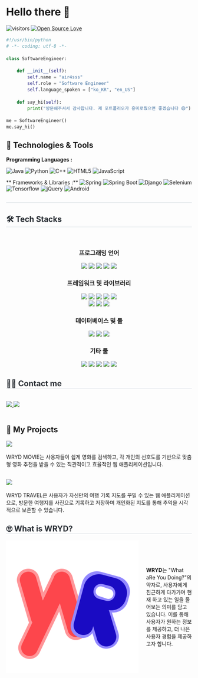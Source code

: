 # Hello there 👋

![visitors](https://visitor-badge.laobi.icu/badge?page_id=air4sss.air4sss)
[![Open Source Love](https://badges.frapsoft.com/os/v1/open-source.svg?v=102)](https://github.com/ellerbrock/open-source-badge/)

```python
#!/usr/bin/python
# -*- coding: utf-8 -*-

class SoftwareEngineer:

    def __init__(self):
        self.name = "air4sss"
        self.role = "Software Engineer"
        self.language_spoken = ["ko_KR", "en_US"]

    def say_hi(self):
        print("방문해주셔서 감사합니다. 제 포트폴리오가 흥미로웠으면 좋겠습니다 😄")

me = SoftwareEngineer()
me.say_hi()
```

## 🔧 Technologies & Tools

**Programming Languages :**

![Java](https://img.shields.io/badge/Code-Java-informational?style=flat&logo=java&logoColor=white&color=6aa6f8)
![Python](https://img.shields.io/badge/Code-Python-informational?style=flat&logo=python&logoColor=white&color=6aa6f8)
![C++](https://img.shields.io/badge/Code-C++-informational?style=flat&logo=C++&logoColor=white&color=6aa6f8)
![HTML5](https://img.shields.io/badge/Code-HTML5-informational?style=flat&logo=HTML5&logoColor=white&color=6aa6f8)
![JavaScript](https://img.shields.io/badge/Code-Javascript-informational?style=flat&logo=Javascript&logoColor=white&color=6aa6f8)

** Frameworks & Libraries :**
![Spring](https://img.shields.io/badge/Spring-6DB33F?style=for-the-badge&logo=Spring&logoColor=white)
![Spring Boot](https://img.shields.io/badge/Spring%20Boot-6DB33F?style=for-the-badge&logo=Spring%20Boot&logoColor=white)
![Django](https://img.shields.io/badge/Django-092E20?style=for-the-badge&logo=Django&logoColor=white)
![Selenium](https://img.shields.io/badge/Selenium-43B02A?style=for-the-badge&logo=Selenium&logoColor=white)
![Tensorflow](https://img.shields.io/badge/Tensorflow-FF6F00?style=for-the-badge&logo=Tensorflow&logoColor=white)
![jQuery](https://img.shields.io/badge/jQuery-0769AD?style=for-the-badge&logo=jQuery&logoColor=white)
![Android](https://img.shields.io/badge/Android-3DDC84?style=for-the-badge&logo=Android&logoColor=white)


<div align= "left"> 
    <h2 style="border-bottom: 1px solid #d8dee4; color: #282d33;">  </h2>  
    <div style="font-weight: 700; font-size: 15px; text-align: center; color: #282d33;">  </div> 
    </div>
    <div align= "left">
    <h2 style="border-bottom: 1px solid #d8dee4; color: #282d33;"> 🛠️ Tech Stacks </h2> <br> 
<div style="margin: 0 auto; text-align: center;" align="left"> 

  ### 프로그래밍 언어
  <img src="https://img.shields.io/badge/Python-3776AB?style=for-the-badge&logo=Python&logoColor=white">
  <img src="https://img.shields.io/badge/Java-007396?style=for-the-badge&logo=Java&logoColor=white">
  <img src="https://img.shields.io/badge/C++-00599C?style=for-the-badge&logo=C%2B%2B&logoColor=white">
  <img src="https://img.shields.io/badge/HTML5-E34F26?style=for-the-badge&logo=HTML5&logoColor=white">
  <img src="https://img.shields.io/badge/Javascript-F7DF1E?style=for-the-badge&logo=Javascript&logoColor=white">

  ### 프레임워크 및 라이브러리
  <img src="https://img.shields.io/badge/Spring-6DB33F?style=for-the-badge&logo=Spring&logoColor=white">
  <img src="https://img.shields.io/badge/Spring Boot-6DB33F?style=for-the-badge&logo=Spring Boot&logoColor=white">
  <img src="https://img.shields.io/badge/Django-092E20?style=for-the-badge&logo=Django&logoColor=white">
  <img src="https://img.shields.io/badge/Selenium-43B02A?style=for-the-badge&logo=Selenium&logoColor=white">
  <img src="https://img.shields.io/badge/Tensorflow-FF6F00?style=for-the-badge&logo=Tensorflow&logoColor=white"><br>
  <img src="https://img.shields.io/badge/Node.js-339933?style=for-the-badge&logo=Node.js&logoColor=white">
  <img src="https://img.shields.io/badge/jQuery-0769AD?style=for-the-badge&logo=jQuery&logoColor=white">
  <img src="https://img.shields.io/badge/Android-3DDC84?style=for-the-badge&logo=Android&logoColor=white">


  ### 데이터베이스 및 툴
  <img src="https://img.shields.io/badge/MySQL-4479A1?style=for-the-badge&logo=MySQL&logoColor=white">
  <img src="https://img.shields.io/badge/MariaDB-003545?style=for-the-badge&logo=MariaDB&logoColor=white">
  <img src="https://img.shields.io/badge/MongoDB-47A248?style=for-the-badge&logo=MongoDB&logoColor=white">

  ### 기타 툴
  <img src="https://img.shields.io/badge/Notion-000000?style=for-the-badge&logo=Notion&logoColor=white">
  <img src="https://img.shields.io/badge/Slack-4A154B?style=for-the-badge&logo=Slack&logoColor=white">
  <img src="https://img.shields.io/badge/Github-181717?style=for-the-badge&logo=Github&logoColor=white">
  <img src="https://img.shields.io/badge/Git-F05032?style=for-the-badge&logo=Git&logoColor=white">
  <img src="https://img.shields.io/badge/Figma-F24E1E?style=for-the-badge&logo=Figma&logoColor=white">

</div>
    <div align= "left">
    <h2 style="border-bottom: 1px solid #d8dee4; color: #282d33;"> 🧑‍💻 Contact me </h2> <br> 
    <div align= "left"> <a href=https://www.instagram.com/air4sss/> <img src="https://img.shields.io/badge/Instagram-E4405F?style=for-the-badge&logo=Instagram&logoColor=white&link=https://www.instagram.com/air4sss/"> </a>
         <a href=mailto:jungwoo39393@gmail.com> <img src="https://img.shields.io/badge/Gmail-EA4335?style=for-the-badge&logo=Gmail&logoColor=white&link=mailto:jungwoo39393@gmail.com"> </a>
          </div>  <br> 
    <div align= "center">  </div> 
    </div>

## 📂 My Projects

<div align="left">
    <a href="https://github.com/air4sss/wryd_movie/blob/main/README.md">
        <img src="https://img.shields.io/badge/wryd_movie-000000?style=for-the-badge&logo=GitHub&logoColor=white"/>
    </a>
    <p>
        WRYD MOVIE는 사용자들이 쉽게 영화를 검색하고, 각 개인의 선호도를 기반으로 맞춤형 영화 추천을 받을 수 있는 직관적이고 효율적인 웹 애플리케이션입니다.
    </p>
    <br>
    <a href="https://github.com/air4sss/wryd_travel/blob/main/README.md">
        <img src="https://img.shields.io/badge/wryd_travel-000000?style=for-the-badge&logo=GitHub&logoColor=white"/>
    </a>
    <p>
        WRYD TRAVEL은 사용자가 자신만의 여행 기록 지도를 꾸밀 수 있는 웹 애플리케이션으로, 방문한 여행지를 사진으로 기록하고 저장하며 개인화된 지도를 통해 추억을 시각적으로 보존할 수 있습니다.
    </p>
</div>

<div align="left">
    <h2 style="border-bottom: 1px solid #d8dee4; color: #282d33;"> 🙄 What is WRYD? </h2>
    <div style="display: flex; align-items: center; justify-content: center;">
        <img src="https://github.com/air4sss/wryd_movie/blob/main/logo_rmbg.jpg" alt="WRYD Logo" style="margin-right: 20px;" />
        <p>
            <strong>WRYD</strong>는 "What aRe You Doing?"의 약자로, 사용자에게 친근하게 다가가며 현재 하고 있는 일을 물어보는 의미를 담고 있습니다. 이를 통해 사용자가 원하는 정보를 제공하고, 더 나은 사용자 경험을 제공하고자 합니다.
        </p>
    </div>
</div>
    
